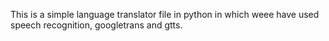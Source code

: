 This is a simple language translator file in python in which weee have used speech recognition, googletrans and gtts.
